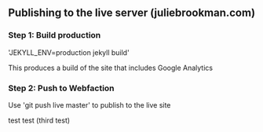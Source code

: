## Publishing to the live server (juliebrookman.com)

### Step 1: Build production

'JEKYLL_ENV=production jekyll build'

This produces a build of the site that includes Google Analytics

### Step 2: Push to Webfaction
Use 'git push live master' to publish to the live site

test test (third test)
